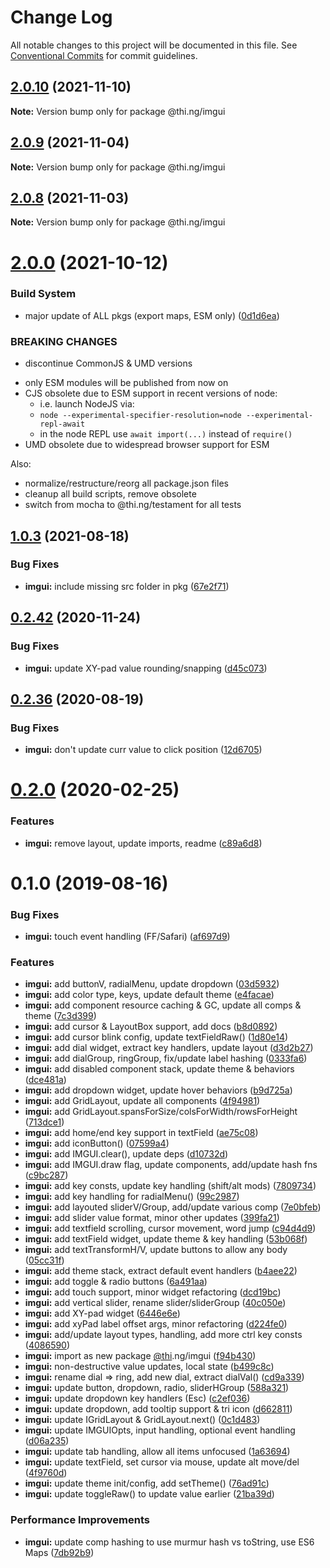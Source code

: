 # Change Log

All notable changes to this project will be documented in this file.
See [Conventional Commits](https://conventionalcommits.org) for commit guidelines.

## [2.0.10](https://github.com/thi-ng/umbrella/compare/@thi.ng/imgui@2.0.9...@thi.ng/imgui@2.0.10) (2021-11-10)

**Note:** Version bump only for package @thi.ng/imgui





## [2.0.9](https://github.com/thi-ng/umbrella/compare/@thi.ng/imgui@2.0.8...@thi.ng/imgui@2.0.9) (2021-11-04)

**Note:** Version bump only for package @thi.ng/imgui





## [2.0.8](https://github.com/thi-ng/umbrella/compare/@thi.ng/imgui@2.0.7...@thi.ng/imgui@2.0.8) (2021-11-03)

**Note:** Version bump only for package @thi.ng/imgui





# [2.0.0](https://github.com/thi-ng/umbrella/compare/@thi.ng/imgui@1.0.7...@thi.ng/imgui@2.0.0) (2021-10-12)


### Build System

* major update of ALL pkgs (export maps, ESM only) ([0d1d6ea](https://github.com/thi-ng/umbrella/commit/0d1d6ea9fab2a645d6c5f2bf2591459b939c09b6))


### BREAKING CHANGES

* discontinue CommonJS & UMD versions

- only ESM modules will be published from now on
- CJS obsolete due to ESM support in recent versions of node:
  - i.e. launch NodeJS via:
  - `node --experimental-specifier-resolution=node --experimental-repl-await`
  - in the node REPL use `await import(...)` instead of `require()`
- UMD obsolete due to widespread browser support for ESM

Also:
- normalize/restructure/reorg all package.json files
- cleanup all build scripts, remove obsolete
- switch from mocha to @thi.ng/testament for all tests






##  [1.0.3](https://github.com/thi-ng/umbrella/compare/@thi.ng/imgui@1.0.2...@thi.ng/imgui@1.0.3) (2021-08-18)

###  Bug Fixes

- **imgui:** include missing src folder in pkg ([67e2f71](https://github.com/thi-ng/umbrella/commit/67e2f71e098a57677d8a44a44b30c31ae11546ca))

##  [0.2.42](https://github.com/thi-ng/umbrella/compare/@thi.ng/imgui@0.2.41...@thi.ng/imgui@0.2.42) (2020-11-24)

###  Bug Fixes

- **imgui:** update XY-pad value rounding/snapping ([d45c073](https://github.com/thi-ng/umbrella/commit/d45c073cea07dd35035a3be3e0ba94e2bc89cf69))

##  [0.2.36](https://github.com/thi-ng/umbrella/compare/@thi.ng/imgui@0.2.35...@thi.ng/imgui@0.2.36) (2020-08-19)

###  Bug Fixes

- **imgui:** don't update curr value to click position ([12d6705](https://github.com/thi-ng/umbrella/commit/12d670515ecf7b44ca3143b933a459e760e4d918))

#  [0.2.0](https://github.com/thi-ng/umbrella/compare/@thi.ng/imgui@0.1.7...@thi.ng/imgui@0.2.0) (2020-02-25)

###  Features

- **imgui:** remove layout, update imports, readme ([c89a6d8](https://github.com/thi-ng/umbrella/commit/c89a6d8c200631f257cb8051214848ebd88cdd9a))

#  0.1.0 (2019-08-16)

###  Bug Fixes

- **imgui:** touch event handling (FF/Safari) ([af697d9](https://github.com/thi-ng/umbrella/commit/af697d9))

###  Features

- **imgui:** add buttonV, radialMenu, update dropdown ([03d5932](https://github.com/thi-ng/umbrella/commit/03d5932))
- **imgui:** add color type, keys, update default theme ([e4facae](https://github.com/thi-ng/umbrella/commit/e4facae))
- **imgui:** add component resource caching & GC, update all comps & theme ([7c3d399](https://github.com/thi-ng/umbrella/commit/7c3d399))
- **imgui:** add cursor & LayoutBox support, add docs ([b8d0892](https://github.com/thi-ng/umbrella/commit/b8d0892))
- **imgui:** add cursor blink config, update textFieldRaw() ([1d80e14](https://github.com/thi-ng/umbrella/commit/1d80e14))
- **imgui:** add dial widget, extract key handlers, update layout ([d3d2b27](https://github.com/thi-ng/umbrella/commit/d3d2b27))
- **imgui:** add dialGroup, ringGroup, fix/update label hashing ([0333fa6](https://github.com/thi-ng/umbrella/commit/0333fa6))
- **imgui:** add disabled component stack, update theme & behaviors ([dce481a](https://github.com/thi-ng/umbrella/commit/dce481a))
- **imgui:** add dropdown widget, update hover behaviors ([b9d725a](https://github.com/thi-ng/umbrella/commit/b9d725a))
- **imgui:** add GridLayout, update all components ([4f94981](https://github.com/thi-ng/umbrella/commit/4f94981))
- **imgui:** add GridLayout.spansForSize/colsForWidth/rowsForHeight ([713dce1](https://github.com/thi-ng/umbrella/commit/713dce1))
- **imgui:** add home/end key support in textField ([ae75c08](https://github.com/thi-ng/umbrella/commit/ae75c08))
- **imgui:** add iconButton() ([07599a4](https://github.com/thi-ng/umbrella/commit/07599a4))
- **imgui:** add IMGUI.clear(), update deps ([d10732d](https://github.com/thi-ng/umbrella/commit/d10732d))
- **imgui:** add IMGUI.draw flag, update components, add/update hash fns ([c9bc287](https://github.com/thi-ng/umbrella/commit/c9bc287))
- **imgui:** add key consts, update key handling (shift/alt mods) ([7809734](https://github.com/thi-ng/umbrella/commit/7809734))
- **imgui:** add key handling for radialMenu() ([99c2987](https://github.com/thi-ng/umbrella/commit/99c2987))
- **imgui:** add layouted sliderV/Group, add/update various comp ([7e0bfeb](https://github.com/thi-ng/umbrella/commit/7e0bfeb))
- **imgui:** add slider value format, minor other updates ([399fa21](https://github.com/thi-ng/umbrella/commit/399fa21))
- **imgui:** add textfield scrolling, cursor movement, word jump ([c94d4d9](https://github.com/thi-ng/umbrella/commit/c94d4d9))
- **imgui:** add textField widget, update theme & key handling ([53b068f](https://github.com/thi-ng/umbrella/commit/53b068f))
- **imgui:** add textTransformH/V, update buttons to allow any body ([05cc31f](https://github.com/thi-ng/umbrella/commit/05cc31f))
- **imgui:** add theme stack, extract default event handlers ([b4aee22](https://github.com/thi-ng/umbrella/commit/b4aee22))
- **imgui:** add toggle & radio buttons ([6a491aa](https://github.com/thi-ng/umbrella/commit/6a491aa))
- **imgui:** add touch support, minor widget refactoring ([dcd19bc](https://github.com/thi-ng/umbrella/commit/dcd19bc))
- **imgui:** add vertical slider, rename slider/sliderGroup ([40c050e](https://github.com/thi-ng/umbrella/commit/40c050e))
- **imgui:** add XY-pad widget ([6446e6e](https://github.com/thi-ng/umbrella/commit/6446e6e))
- **imgui:** add xyPad label offset args, minor refactoring ([d224fe0](https://github.com/thi-ng/umbrella/commit/d224fe0))
- **imgui:** add/update layout types, handling, add more ctrl key consts ([4086590](https://github.com/thi-ng/umbrella/commit/4086590))
- **imgui:** import as new package [@thi](https://github.com/thi).ng/imgui ([f94b430](https://github.com/thi-ng/umbrella/commit/f94b430))
- **imgui:** non-destructive value updates, local state ([b499c8c](https://github.com/thi-ng/umbrella/commit/b499c8c))
- **imgui:** rename dial => ring, add new dial, extract dialVal() ([cd9a339](https://github.com/thi-ng/umbrella/commit/cd9a339))
- **imgui:** update button, dropdown, radio, sliderHGroup ([588a321](https://github.com/thi-ng/umbrella/commit/588a321))
- **imgui:** update dropdown key handlers (Esc) ([c2ef036](https://github.com/thi-ng/umbrella/commit/c2ef036))
- **imgui:** update dropdown, add tooltip support & tri icon ([d662811](https://github.com/thi-ng/umbrella/commit/d662811))
- **imgui:** update IGridLayout & GridLayout.next() ([0c1d483](https://github.com/thi-ng/umbrella/commit/0c1d483))
- **imgui:** update IMGUIOpts, input handling, optional event handling ([d06a235](https://github.com/thi-ng/umbrella/commit/d06a235))
- **imgui:** update tab handling, allow all items unfocused ([1a63694](https://github.com/thi-ng/umbrella/commit/1a63694))
- **imgui:** update textField, set cursor via mouse, update alt move/del ([4f9760d](https://github.com/thi-ng/umbrella/commit/4f9760d))
- **imgui:** update theme init/config, add setTheme() ([76ad91c](https://github.com/thi-ng/umbrella/commit/76ad91c))
- **imgui:** update toggleRaw() to update value earlier ([21ba39d](https://github.com/thi-ng/umbrella/commit/21ba39d))

###  Performance Improvements

- **imgui:** update comp hashing to use murmur hash vs toString, use ES6 Maps ([7db92b9](https://github.com/thi-ng/umbrella/commit/7db92b9))
